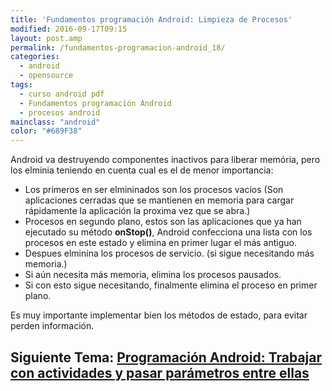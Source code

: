 ```yaml
---
title: 'Fundamentos programación Android: Limpieza de Procesos'
modified: 2016-09-17T09:15
layout: post.amp
permalink: /fundamentos-programacion-android_18/
categories:
  - android
  - opensource
tags:
  - curso android pdf
  - Fundamentos programación Android
  - procesos android
mainclass: "android"
color: "#689F38"
---
```


Android va destruyendo componentes inactivos para liberar memória, pero los elminia teniendo en cuenta cual es el de menor importancia:

  * Los primeros en ser elmininados son los procesos vacíos (Son aplicaciones cerradas que se mantienen en memoria para cargar rápidamente la aplicación la proxima vez que se abra.)
  * Procesos en segundo plano, estos son las aplicaciones que ya han ejecutado su método **onStop()**, Android confecciona una lista con los procesos en este estado y elimina en primer lugar el más antiguo.
  * Despues elminina los procesos de servicio. (si sigue necesitando más memoria.)
  * Si aún necesita más memoria, elimina los procesos pausados.
  * Si con esto sigue necesitando, finalmente elimina el proceso en primer plano.

<!--more-->

Es muy importante implementar bien los métodos de estado, para evitar perden información.

## Siguiente Tema: [Programación Android: Trabajar con actividades y pasar parámetros entre ellas][1]

 [1]: https://elbauldelprogramador.com/programacion-android-trabajar-con/

